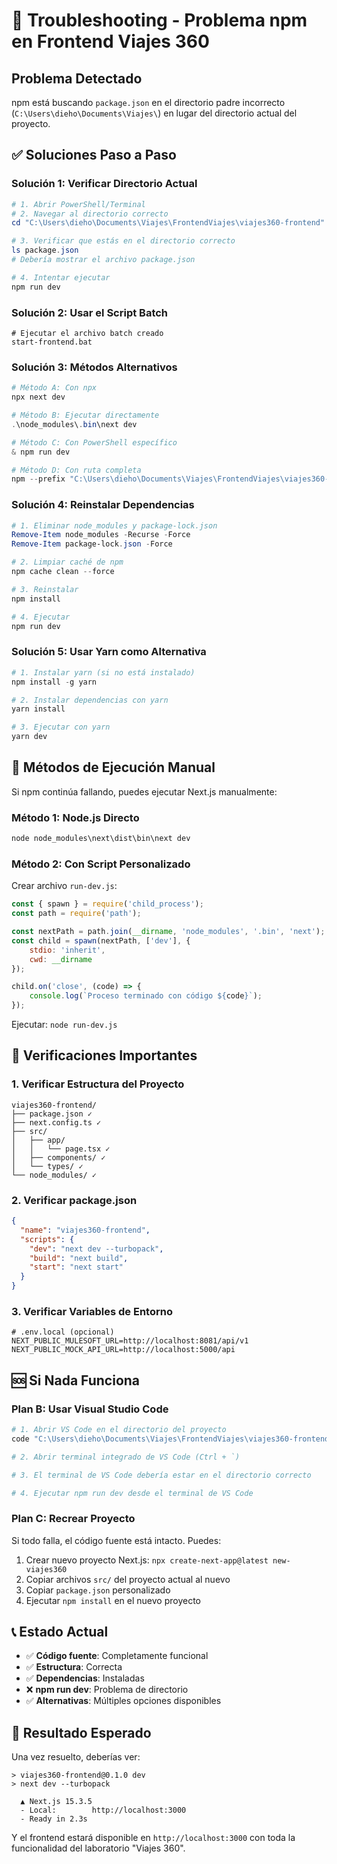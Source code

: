 # 🔧 Troubleshooting - Problema npm en Frontend Viajes 360

## Problema Detectado

npm está buscando `package.json` en el directorio padre incorrecto (`C:\Users\dieho\Documents\Viajes\`) en lugar del directorio actual del proyecto.

## ✅ Soluciones Paso a Paso

### Solución 1: Verificar Directorio Actual

```powershell
# 1. Abrir PowerShell/Terminal
# 2. Navegar al directorio correcto
cd "C:\Users\dieho\Documents\Viajes\FrontendViajes\viajes360-frontend"

# 3. Verificar que estás en el directorio correcto
ls package.json
# Debería mostrar el archivo package.json

# 4. Intentar ejecutar
npm run dev
```

### Solución 2: Usar el Script Batch

```batch
# Ejecutar el archivo batch creado
start-frontend.bat
```

### Solución 3: Métodos Alternativos

```powershell
# Método A: Con npx
npx next dev

# Método B: Ejecutar directamente
.\node_modules\.bin\next dev

# Método C: Con PowerShell específico
& npm run dev

# Método D: Con ruta completa
npm --prefix "C:\Users\dieho\Documents\Viajes\FrontendViajes\viajes360-frontend" run dev
```

### Solución 4: Reinstalar Dependencias

```powershell
# 1. Eliminar node_modules y package-lock.json
Remove-Item node_modules -Recurse -Force
Remove-Item package-lock.json -Force

# 2. Limpiar caché de npm
npm cache clean --force

# 3. Reinstalar
npm install

# 4. Ejecutar
npm run dev
```

### Solución 5: Usar Yarn como Alternativa

```powershell
# 1. Instalar yarn (si no está instalado)
npm install -g yarn

# 2. Instalar dependencias con yarn
yarn install

# 3. Ejecutar con yarn
yarn dev
```

## 🚀 Métodos de Ejecución Manual

Si npm continúa fallando, puedes ejecutar Next.js manualmente:

### Método 1: Node.js Directo
```powershell
node node_modules\next\dist\bin\next dev
```

### Método 2: Con Script Personalizado

Crear archivo `run-dev.js`:
```javascript
const { spawn } = require('child_process');
const path = require('path');

const nextPath = path.join(__dirname, 'node_modules', '.bin', 'next');
const child = spawn(nextPath, ['dev'], { 
    stdio: 'inherit',
    cwd: __dirname 
});

child.on('close', (code) => {
    console.log(`Proceso terminado con código ${code}`);
});
```

Ejecutar: `node run-dev.js`

## 📝 Verificaciones Importantes

### 1. Verificar Estructura del Proyecto
```
viajes360-frontend/
├── package.json ✓
├── next.config.ts ✓
├── src/
│   ├── app/
│   │   └── page.tsx ✓
│   ├── components/ ✓
│   └── types/ ✓
└── node_modules/ ✓
```

### 2. Verificar package.json
```json
{
  "name": "viajes360-frontend",
  "scripts": {
    "dev": "next dev --turbopack",
    "build": "next build",
    "start": "next start"
  }
}
```

### 3. Verificar Variables de Entorno
```env
# .env.local (opcional)
NEXT_PUBLIC_MULESOFT_URL=http://localhost:8081/api/v1
NEXT_PUBLIC_MOCK_API_URL=http://localhost:5000/api
```

## 🆘 Si Nada Funciona

### Plan B: Usar Visual Studio Code

```powershell
# 1. Abrir VS Code en el directorio del proyecto
code "C:\Users\dieho\Documents\Viajes\FrontendViajes\viajes360-frontend"

# 2. Abrir terminal integrado de VS Code (Ctrl + `)

# 3. El terminal de VS Code debería estar en el directorio correcto

# 4. Ejecutar npm run dev desde el terminal de VS Code
```

### Plan C: Recrear Proyecto

Si todo falla, el código fuente está intacto. Puedes:

1. Crear nuevo proyecto Next.js: `npx create-next-app@latest new-viajes360`
2. Copiar archivos `src/` del proyecto actual al nuevo
3. Copiar `package.json` personalizado
4. Ejecutar `npm install` en el nuevo proyecto

## 📞 Estado Actual

- ✅ **Código fuente**: Completamente funcional
- ✅ **Estructura**: Correcta
- ✅ **Dependencias**: Instaladas
- ❌ **npm run dev**: Problema de directorio
- ✅ **Alternativas**: Múltiples opciones disponibles

## 🎯 Resultado Esperado

Una vez resuelto, deberías ver:

```
> viajes360-frontend@0.1.0 dev
> next dev --turbopack

  ▲ Next.js 15.3.5
  - Local:        http://localhost:3000
  - Ready in 2.3s
```

Y el frontend estará disponible en `http://localhost:3000` con toda la funcionalidad del laboratorio "Viajes 360".
